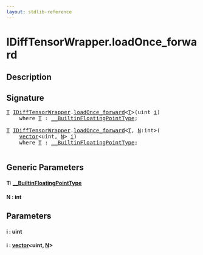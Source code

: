 ```yaml
---
layout: stdlib-reference
---
```


# IDiffTensorWrapper\.loadOnce\_forward

## Description





## Signature 

<pre>
<a href="loadonce_forward-4#typeparam-T" class="code_type">T</a> <a href="../interfaces/idifftensorwrapper-015b/index" class="code_type">IDiffTensorWrapper</a>.<a href="loadonce_forward-4">loadOnce_forward</a>&lt;<a href="loadonce_forward-4#typeparam-T" class="code_type">T</a>&gt;(<span class="code_keyword">uint</span> <a href="loadonce_forward-4#decl-i" class="code_param">i</a>)
    <span class='code_keyword'>where</span> <a href="loadonce_forward-4#typeparam-T" class="code_type">T</a> : <a href="../interfaces/0_builtinfloatingpointtype-029hm/index" class="code_type">__BuiltinFloatingPointType</a>;

<a href="loadonce_forward-4#typeparam-T" class="code_type">T</a> <a href="../interfaces/idifftensorwrapper-015b/index" class="code_type">IDiffTensorWrapper</a>.<a href="loadonce_forward-4">loadOnce_forward</a>&lt;<a href="loadonce_forward-4#typeparam-T" class="code_type">T</a>, <a href="loadonce_forward-4#decl-N" class="code_var">N</a>:<span class="code_keyword">int</span>&gt;(
    <a href="../types/vector/index" class="code_type">vector</a>&lt;<span class="code_keyword">uint</span>, <a href="loadonce_forward-4#decl-N" class="code_var">N</a>&gt; <a href="loadonce_forward-4#decl-i" class="code_param">i</a>)
    <span class='code_keyword'>where</span> <a href="loadonce_forward-4#typeparam-T" class="code_type">T</a> : <a href="../interfaces/0_builtinfloatingpointtype-029hm/index" class="code_type">__BuiltinFloatingPointType</a>;

</pre>

## Generic Parameters

####  <a id="typeparam-T"></a>T: [\_\_BuiltinFloatingPointType](../interfaces/0_builtinfloatingpointtype-029hm/index)
####  <a id="decl-N"></a>N  : int

## Parameters

####  <a id="decl-i"></a>i  : uint
####  <a id="decl-i"></a>i  : [vector](../types/vector/index)\<uint, [N](../types/vector/index#decl-N)\>

